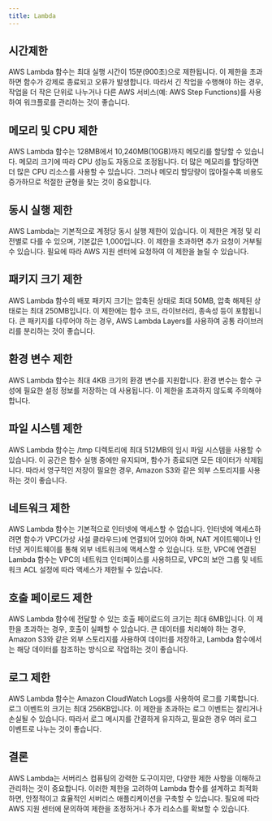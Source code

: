 ```yaml
---
title: Lambda
---
```

## 시간제한
AWS Lambda 함수는 최대 실행 시간이 15분(900초)으로 제한됩니다. 이 제한을 초과하면 함수가 강제로 종료되고 오류가 발생합니다. 따라서 긴 작업을 수행해야 하는 경우, 작업을 더 작은 단위로 나누거나 다른 AWS 서비스(예: AWS Step Functions)를 사용하여 워크플로를 관리하는 것이 좋습니다.

## 메모리 및 CPU 제한
AWS Lambda 함수는 128MB에서 10,240MB(10GB)까지 메모리를 할당할 수 있습니다. 메모리 크기에 따라 CPU 성능도 자동으로 조정됩니다. 더 많은 메모리를 할당하면 더 많은 CPU 리소스를 사용할 수 있습니다. 그러나 메모리 할당량이 많아질수록 비용도 증가하므로 적절한 균형을 찾는 것이 중요합니다.

## 동시 실행 제한
AWS Lambda는 기본적으로 계정당 동시 실행 제한이 있습니다. 이 제한은 계정 및 리전별로 다를 수 있으며, 기본값은 1,000입니다. 이 제한을 초과하면 추가 요청이 거부될 수 있습니다. 필요에 따라 AWS 지원 센터에 요청하여 이 제한을 늘릴 수 있습니다.

## 패키지 크기 제한
AWS Lambda 함수의 배포 패키지 크기는 압축된 상태로 최대 50MB, 압축 해제된 상태로는 최대 250MB입니다. 이 제한에는 함수 코드, 라이브러리, 종속성 등이 포함됩니다. 큰 패키지를 다루어야 하는 경우, AWS Lambda Layers를 사용하여 공통 라이브러리를 분리하는 것이 좋습니다.

## 환경 변수 제한
AWS Lambda 함수는 최대 4KB 크기의 환경 변수를 지원합니다. 환경 변수는 함수 구성에 필요한 설정 정보를 저장하는 데 사용됩니다. 이 제한을 초과하지 않도록 주의해야 합니다.

## 파일 시스템 제한
AWS Lambda 함수는 /tmp 디렉토리에 최대 512MB의 임시 파일 시스템을 사용할 수 있습니다. 이 공간은 함수 실행 중에만 유지되며, 함수가 종료되면 모든 데이터가 삭제됩니다. 따라서 영구적인 저장이 필요한 경우, Amazon S3와 같은 외부 스토리지를 사용하는 것이 좋습니다.

## 네트워크 제한
AWS Lambda 함수는 기본적으로 인터넷에 액세스할 수 없습니다. 인터넷에 액세스하려면 함수가 VPC(가상 사설 클라우드)에 연결되어 있어야 하며, NAT 게이트웨이나 인터넷 게이트웨이를 통해 외부 네트워크에 액세스할 수 있습니다. 또한, VPC에 연결된 Lambda 함수는 VPC의 네트워크 인터페이스를 사용하므로, VPC의 보안 그룹 및 네트워크 ACL 설정에 따라 액세스가 제한될 수 있습니다.

## 호출 페이로드 제한
AWS Lambda 함수에 전달할 수 있는 호출 페이로드의 크기는 최대 6MB입니다. 이 제한을 초과하는 경우, 호출이 실패할 수 있습니다. 큰 데이터를 처리해야 하는 경우, Amazon S3와 같은 외부 스토리지를 사용하여 데이터를 저장하고, Lambda 함수에서는 해당 데이터를 참조하는 방식으로 작업하는 것이 좋습니다.

## 로그 제한
AWS Lambda 함수는 Amazon CloudWatch Logs를 사용하여 로그를 기록합니다. 로그 이벤트의 크기는 최대 256KB입니다. 이 제한을 초과하는 로그 이벤트는 잘리거나 손실될 수 있습니다. 따라서 로그 메시지를 간결하게 유지하고, 필요한 경우 여러 로그 이벤트로 나누는 것이 좋습니다.

## 결론
AWS Lambda는 서버리스 컴퓨팅의 강력한 도구이지만, 다양한 제한 사항을 이해하고 관리하는 것이 중요합니다. 이러한 제한을 고려하여 Lambda 함수를 설계하고 최적화하면, 안정적이고 효율적인 서버리스 애플리케이션을 구축할 수 있습니다. 필요에 따라 AWS 지원 센터에 문의하여 제한을 조정하거나 추가 리소스를 확보할 수 있습니다.
